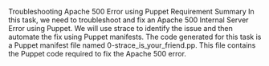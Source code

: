 Troubleshooting Apache 500 Error using Puppet
Requirement Summary
In this task, we need to troubleshoot and fix an Apache 500 Internal Server Error using Puppet. We will use strace to identify the issue and then automate the fix using Puppet manifests.
The code generated for this task is a Puppet manifest file named 0-strace_is_your_friend.pp. This file contains the Puppet code required to fix the Apache 500 error.
